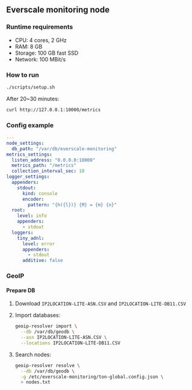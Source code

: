 ## Everscale monitoring node

### Runtime requirements

- CPU: 4 cores, 2 GHz
- RAM: 8 GB
- Storage: 100 GB fast SSD
- Network: 100 MBit/s

### How to run

```bash
./scripts/setup.sh
```

After 20~30 minutes:

```bash
curl http://127.0.0.1:10000/metrics
```

### Config example
```yaml
---
node_settings:
  db_path: "/var/db/everscale-monitoring"
metrics_settings:
  listen_address: "0.0.0.0:10000"
  metrics_path: "/metrics"
  collection_interval_sec: 10
logger_settings:
  appenders:
    stdout:
      kind: console
      encoder:
        pattern: "{h({l})} {M} = {m} {n}"
  root:
    level: info
    appenders:
      - stdout
  loggers:
    tiny_adnl:
      level: error
      appenders:
        - stdout
      additive: false
```

### GeoIP

#### Prepare DB
1. Download `IP2LOCATION-LITE-ASN.CSV` and `IP2LOCATION-LITE-DB11.CSV`

2. Import databases:
   ```bash
   geoip-resolver import \
     --db /var/db/geodb \
     --asn IP2LOCATION-LITE-ASN.CSV \
     --locations IP2LOCATION-LITE-DB11.CSV
   ```
  
3. Search nodes:
   ```bash
   geoip-resolver resolve \
     --db /var/db/geodb \
     -g /etc/everscale-monitoring/ton-global.config.json \
     > nodes.txt
   ```
